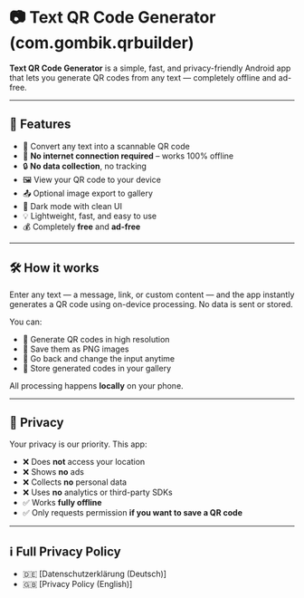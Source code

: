 # 📷 Text QR Code Generator (com.gombik.qrbuilder)

**Text QR Code Generator** is a simple, fast, and privacy-friendly Android app that lets you generate QR codes from any text — completely offline and ad-free.

---

## 📱 Features

- 🔡 Convert any text into a scannable QR code  
- 📡 **No internet connection required** – works 100% offline  
- 🔒 **No data collection**, no tracking  
- 🖼️ View your QR code to your device  
- 📤 Optional image export to gallery  
- 🌙 Dark mode with clean UI  
- 💡 Lightweight, fast, and easy to use  
- 💰 Completely **free** and **ad-free**

---

## 🛠 How it works

Enter any text — a message, link, or custom content — and the app instantly generates a QR code using on-device processing. No data is sent or stored.

You can:

- 🔲 Generate QR codes in high resolution  
- 💾 Save them as PNG images  
- 🔄 Go back and change the input anytime  
- 📁 Store generated codes in your gallery  

All processing happens **locally** on your phone.

---

## 🔐 Privacy

Your privacy is our priority. This app:

- ❌ Does **not** access your location  
- ❌ Shows **no** ads  
- ❌ Collects **no** personal data  
- ❌ Uses **no** analytics or third-party SDKs  
- ✅ Works **fully offline**  
- ✅ Only requests permission **if you want to save a QR code**

---

## ℹ️ Full Privacy Policy

- 🇩🇪 [Datenschutzerklärung (Deutsch)]  
- 🇬🇧 [Privacy Policy (English)]


